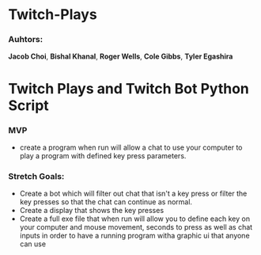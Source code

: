 # Twitch-Plays

### Auhtors:
**Jacob Choi**, **Bishal Khanal**, **Roger Wells**, **Cole Gibbs**, **Tyler Egashira**

# Twitch Plays and Twitch Bot Python Script
### MVP
- create a program when run will allow a chat to use your computer to play a program with defined key press parameters.
### Stretch Goals:
- Create a bot which will filter out chat that isn't a key press or filter the key presses so that the chat can continue as normal.
- Create a display that shows the key presses
- Create a full exe file that when run will allow you to define each key on your computer and mouse movement, seconds to press as well as chat inputs in order to have a running program witha graphic ui that anyone can use

